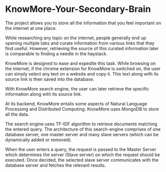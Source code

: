 # KnowMore-Your-Secondary-Brain
The project allows you to store all the information that you feel important on the internet at one place.

While researching any topic on the internet, people generally end up opening multiple tabs and curate information from various links that they find useful. However, retrieving the source of this curated information later is comparable to finding a needle in the haystack. 

KnowMore is designed to ease and expedite this task. While browsing on the internet, if the chrome extension for KnowMore is switched on, the user can simply select any text on a website and copy it. This text along with its source link is then saved into the database.  

With KnowMore search engine, the user can later retrieve the specific information along with its source link.

At its backend, KnowMore entails some aspects of Natural Language Processing and Distributed Computing. KnowMore uses MongoDB to store all the data. 

The search engine uses TF-IDF algorithm to retrieve documents matching the entered query. The architecture of this search-engine comprises of one database server, one master server and many slave servers (which can be dynamically added or removed).

When the user enters a query, the request is passed to the Master Server which determines the server (Slave server) on which the request should be executed. Once decided, the selected slave server communicates with the database server and fetches the relevant results.
